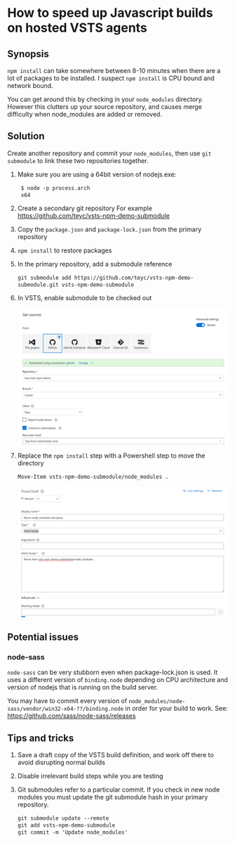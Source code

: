 # How to speed up Javascript builds on hosted VSTS agents

## Synopsis

`npm install` can take somewhere between 8-10 minutes when there are a lot 
of packages to be installed. I suspect `npm install` is CPU bound and network bound.

You can get around this by checking in your `node_modules` directory. However
this clutters up your source repository, and causes merge difficulty when node_modules
are added or removed.

## Solution

Create another repository and commit your `node_modules`, then use `git submodule`
to link these two repositories together.

1. Make sure you are using a 64bit version of nodejs.exe:

        $ node -p process.arch
        x64

2. Create a secondary git repository For example https://github.com/teyc/vsts-npm-demo-submodule

3. Copy the `package.json` and `package-lock.json` from the primary repository

4. `npm install` to restore packages

5. In the primary repository, add a submodule reference

       git submodule add https://github.com/teyc/vsts-npm-demo-submodule.git vsts-npm-demo-submodule

6. In VSTS, enable submodule to be checked out

   <img src="images/VstsGetSources.png" />

7. Replace the `npm install` step with a Powershell step to move the directory

       Move-Item vsts-npm-demo-submodule/node_modules .

   <img src="images/VstsPowershell.png" />

## Potential issues

### node-sass

`node-sass` can be very stubborn even when package-lock.json is used. It uses a different
version of `binding.node` depending on CPU architecture and version of nodejs that is running
on the build server. 

You may have to commit every version of `node_modules/node-sass/vendor/win32-x64-??/binding.node` in order for your build
to work. See: https://github.com/sass/node-sass/releases

## Tips and tricks

1. Save a draft copy of the VSTS build definition, and work off there to avoid
   disrupting normal builds

2. Disable irrelevant build steps while you are testing

3. Git submodules refer to a particular commit. If you check in new node modules
   you must update the git submodule hash in your primary repository.

       git submodule update --remote
       git add vsts-npm-demo-submodule
       git commit -m 'Update node_modules'





